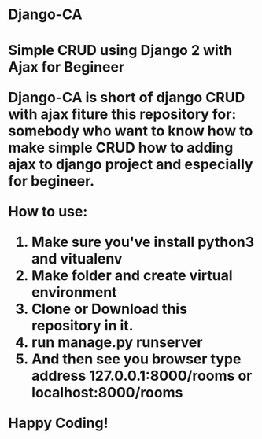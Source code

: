 <h1><strong>Django-CA</strong><h1>
Simple CRUD using Django 2 with Ajax for Begineer

Django-CA is short of django CRUD with ajax fiture
this repository for: 
somebody who want to know how to make simple CRUD
how to adding ajax to django project
and especially for begineer.

<strong>How to use:</strong>
1. Make sure you've install python3 and vitualenv
2. Make folder and create virtual environment
3. Clone or Download this repository in it.
4. run manage.py runserver
5. And then see you browser type address 127.0.0.1:8000/rooms or localhost:8000/rooms

Happy Coding!
